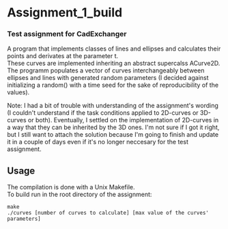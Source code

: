 # Assignment_1_build
### Test assignment for CadExchanger

A program that implements classes of lines and ellipses and calculates their points and derivates at the parameter t.  
These curves are implemented inheriting an abstract supercalss ACurve2D. 
The programm populates a vector of curves interchangeably between ellipses and lines with generated random parameters (I decided against initializing a random() with a time seed for the sake of reproducibility of the values).

Note: I had a bit of trouble with understanding of the assignment's wording (I couldn't understand if the task conditions applied to 2D-curves or 3D-curves or both). Eventually, I settled on the implementation of 2D-curves in a way that they can be inherited by the 3D ones. I'm not sure if I got it right, but I still want to attach the solution because I'm going to finish and update it in a couple of days even if it's no longer neccesary for the test assignment. 

## Usage
The compilation is done with a Unix Makefile.  
To build run in the root directory of the assignment: 
```
make
./curves [number of curves to calculate] [max value of the curves' parameters]
```
